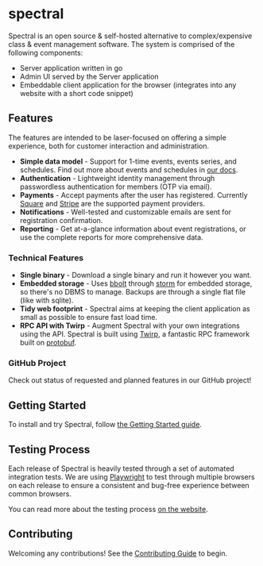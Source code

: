# spectral

Spectral is an open source & self-hosted alternative to complex/expensive class & event management software. The system is comprised of the following components:

* Server application written in go
* Admin UI served by the Server application
* Embeddable client application for the browser (integrates into any website with a short code snippet)

## Features

The features are intended to be laser-focused on offering a simple experience, both for customer interaction and administration.

* **Simple data model** - Support for 1-time events, events series, and schedules. Find out more about events and schedules in [our docs]().
* **Authentication** - Lightweight identity management through passwordless authentication for members (OTP via email).
* **Payments** - Accept payments after the user has registered. Currently [Square](https://squareup.com) and [Stripe](https://stripe.com/) are the supported payment providers.
* **Notifications** - Well-tested and customizable emails are sent for registration confirmation.
* **Reporting** - Get at-a-glance information about event registrations, or use the complete reports for more comprehensive data.

### Technical Features

* **Single binary** - Download a single binary and run it however you want.
* **Embedded storage** - Uses [bbolt](https://github.com/etcd-io/bbolt) through [storm](https://github.com/asdine/storm) for embedded storage, so there's no DBMS to manage. Backups are through a single flat file (like with sqlite).
* **Tidy web footprint** - Spectral aims at keeping the client application as small as possible to ensure fast load time.
* **RPC API with Twirp** - Augment Spectral with your own integrations using the API. Spectral is built using [Twirp](https://github.com/twitchtv/twirp), a fantastic RPC framework built on [protobuf](https://github.com/protocolbuffers/protobuf).

### GitHub Project

Check out status of requested and planned features in our GitHub project!

## Getting Started

To install and try Spectral, follow [the Getting Started guide]().

## Testing Process

Each release of Spectral is heavily tested through a set of automated integration tests. We are using [Playwright](https://playwright.dev/) to test through multiple browsers on each release to ensure a consistent and bug-free experience between common browsers.

You can read more about the testing process [on the website]().

## Contributing

Welcoming any contributions! See the [Contributing Guide](./CONTRIBUTING.md) to begin.
